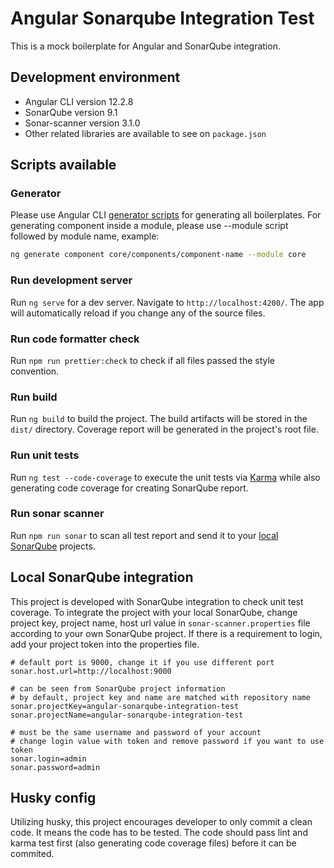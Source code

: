 # Angular Sonarqube Integration Test

This is a mock boilerplate for Angular and SonarQube integration.

## Development environment

- Angular CLI version 12.2.8
- SonarQube version 9.1
- Sonar-scanner version 3.1.0
- Other related libraries are available to see on `package.json`

## Scripts available

### Generator

Please use Angular CLI [generator scripts](https://angular.io/cli/generate) for generating all boilerplates. For generating component inside a module, please use --module script followed by module name, example:

```bash
ng generate component core/components/component-name --module core
```

### Run development server

Run `ng serve` for a dev server. Navigate to `http://localhost:4200/`. The app will automatically reload if you change any of the source files.

### Run code formatter check

Run `npm run prettier:check` to check if all files passed the style convention.

### Run build

Run `ng build` to build the project. The build artifacts will be stored in the `dist/` directory. Coverage report will be generated in the project's root file.

### Run unit tests

Run `ng test --code-coverage` to execute the unit tests via [Karma](https://karma-runner.github.io) while also generating code coverage for creating SonarQube report.

### Run sonar scanner

Run `npm run sonar` to scan all test report and send it to your [local SonarQube](##Local-SonarQube-integration) projects.

## Local SonarQube integration

This project is developed with SonarQube integration to check unit test coverage. To integrate the project with your local SonarQube, change project key, project name, host url value in `sonar-scanner.properties` file according to your own SonarQube project. If there is a requirement to login, add your project token into the properties file.

```properties
# default port is 9000, change it if you use different port
sonar.host.url=http://localhost:9000

# can be seen from SonarQube project information
# by default, project key and name are matched with repository name
sonar.projectKey=angular-sonarqube-integration-test
sonar.projectName=angular-sonarqube-integration-test

# must be the same username and password of your account
# change login value with token and remove password if you want to use token
sonar.login=admin
sonar.password=admin
```

## Husky config

Utilizing husky, this project encourages developer to only commit a clean code. It means the code has to be tested. The code should pass lint and karma test first (also generating code coverage files) before it can be commited.
